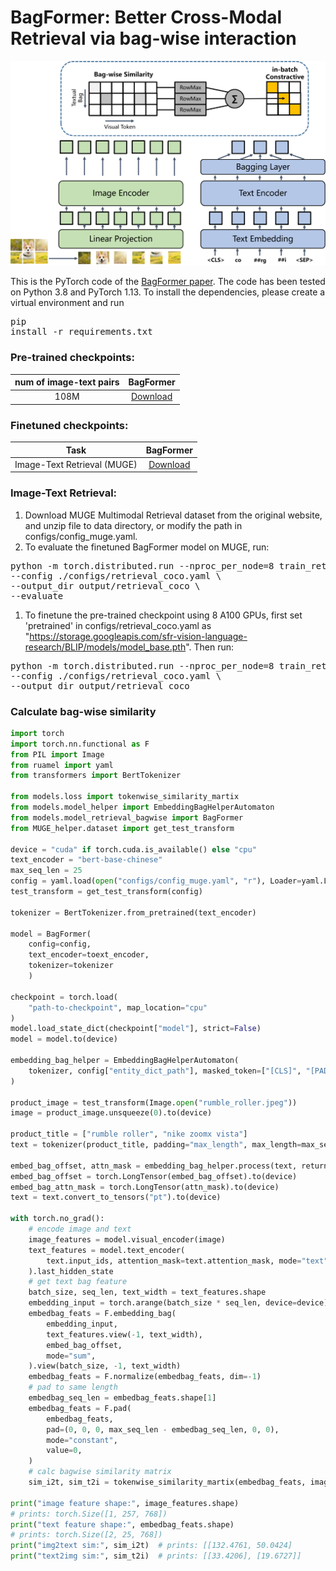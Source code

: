 # BagFormer: Better Cross-Modal Retrieval via bag-wise interaction

<img src="BagFormer.png" width="700">

This is the PyTorch code of the <a href="https://arxiv.org/abs/2212.14322">BagFormer paper</a>. The code has been tested on Python 3.8 and PyTorch 1.13.
To install the dependencies, please create a virtual environment and run 
<pre/>pip install -r requirements.txt</pre> 

### Pre-trained checkpoints:
num of image-text pairs | BagFormer
:---: | :---:  
108M | <a href="https://storage.googleapis.com/sfr-vision-language-research/BLIP/models/model_base.pth">Download</a>

### Finetuned checkpoints:
Task | BagFormer 
:---: | :---: 
Image-Text Retrieval (MUGE) | <a href="https://storage.googleapis.com/sfr-vision-language-research/BLIP/models/model_base_retrieval_coco.pth">Download</a>

### Image-Text Retrieval:
1. Download MUGE Multimodal Retrieval dataset from the original <a herf="https://tianchi.aliyun.com/dataset/107332">website</a>, and unzip file to data directory, or modify the path in configs/config_muge.yaml.
2. To evaluate the finetuned BagFormer model on MUGE, run:
<pre>python -m torch.distributed.run --nproc_per_node=8 train_retrieval.py \
--config ./configs/retrieval_coco.yaml \
--output_dir output/retrieval_coco \
--evaluate</pre> 
1. To finetune the pre-trained checkpoint using 8 A100 GPUs, first set 'pretrained' in configs/retrieval_coco.yaml as "https://storage.googleapis.com/sfr-vision-language-research/BLIP/models/model_base.pth". Then run:
<pre>python -m torch.distributed.run --nproc_per_node=8 train_retrieval.py \
--config ./configs/retrieval_coco.yaml \
--output_dir output/retrieval_coco </pre> 

### Calculate bag-wise similarity
```python
import torch
import torch.nn.functional as F
from PIL import Image
from ruamel import yaml
from transformers import BertTokenizer

from models.loss import tokenwise_similarity_martix
from models.model_helper import EmbeddingBagHelperAutomaton
from models.model_retrieval_bagwise import BagFormer
from MUGE_helper.dataset import get_test_transform

device = "cuda" if torch.cuda.is_available() else "cpu"
text_encoder = "bert-base-chinese"
max_seq_len = 25
config = yaml.load(open("configs/config_muge.yaml", "r"), Loader=yaml.Loader)
test_transform = get_test_transform(config)

tokenizer = BertTokenizer.from_pretrained(text_encoder)

model = BagFormer(
    config=config, 
    text_encoder=toext_encoder,
    tokenizer=tokenizer
    )

checkpoint = torch.load(
    "path-to-checkpoint", map_location="cpu"
)
model.load_state_dict(checkpoint["model"], strict=False)
model = model.to(device)

embedding_bag_helper = EmbeddingBagHelperAutomaton(
    tokenizer, config["entity_dict_path"], masked_token=["[CLS]", "[PAD]"]
)

product_image = test_transform(Image.open("rumble_roller.jpeg"))
image = product_image.unsqueeze(0).to(device)

product_title = ["rumble roller", "nike zoomx vista"]
text = tokenizer(product_title, padding="max_length", max_length=max_seq_len)

embed_bag_offset, attn_mask = embedding_bag_helper.process(text, return_mask=True)
embed_bag_offset = torch.LongTensor(embed_bag_offset).to(device)
embed_bag_attn_mask = torch.LongTensor(attn_mask).to(device)
text = text.convert_to_tensors("pt").to(device)

with torch.no_grad():
    # encode image and text
    image_features = model.visual_encoder(image)
    text_features = model.text_encoder(
        text.input_ids, attention_mask=text.attention_mask, mode="text"
    ).last_hidden_state
    # get text bag feature
    batch_size, seq_len, text_width = text_features.shape
    embedding_input = torch.arange(batch_size * seq_len, device=device)
    embedbag_feats = F.embedding_bag(
        embedding_input,
        text_features.view(-1, text_width),
        embed_bag_offset,
        mode="sum",
    ).view(batch_size, -1, text_width)
    embedbag_feats = F.normalize(embedbag_feats, dim=-1)
    # pad to same length
    embedbag_seq_len = embedbag_feats.shape[1]
    embedbag_feats = F.pad(
        embedbag_feats,
        pad=(0, 0, 0, max_seq_len - embedbag_seq_len, 0, 0),
        mode="constant",
        value=0,
    )
    # calc bagwise similarity matrix
    sim_i2t, sim_t2i = tokenwise_similarity_martix(embedbag_feats, image_features)

print("image feature shape:", image_features.shape)  
# prints: torch.Size([1, 257, 768])
print("text feature shape:", embedbag_feats.shape)  
# prints: torch.Size([2, 25, 768])
print("img2text sim:", sim_i2t)  # prints: [[132.4761, 50.0424]
print("text2img sim:", sim_t2i)  # prints: [[33.4206], [19.6727]]
```